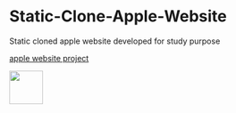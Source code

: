 # Static-Clone-Apple-Website
Static cloned apple website developed for study purpose

[apple website project](http://igorsteffen.com.s3-website.us-east-2.amazonaws.com/)

<img loading="html" src="https://miro.medium.com/v2/resize:fit:792/1*lJ32Bl-lHWmNMUSiSq17gQ.png" width="60" height="60"/>
